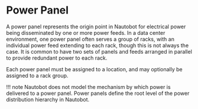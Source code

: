 # Power Panel

A power panel represents the origin point in Nautobot for electrical power being disseminated by one or more power feeds. In a data center environment, one power panel often serves a group of racks, with an individual power feed extending to each rack, though this is not always the case. It is common to have two sets of panels and feeds arranged in parallel to provide redundant power to each rack.

Each power panel must be assigned to a location, and may optionally be assigned to a rack group.

!!! note
    Nautobot does not model the mechanism by which power is delivered to a power panel. Power panels define the root level of the power distribution hierarchy in Nautobot.
